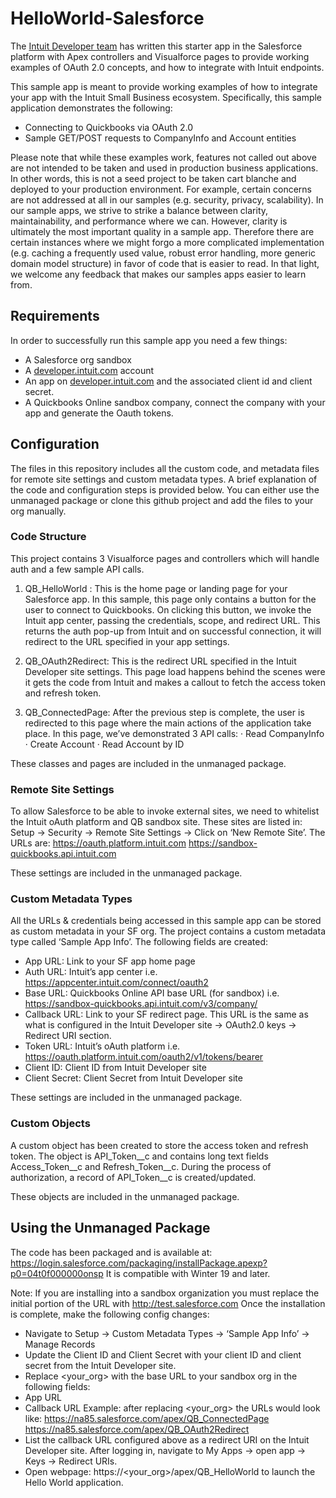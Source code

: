 
# HelloWorld-Salesforce
The [Intuit Developer team](https://developer.intuit.com) has written this starter app in the Salesforce platform with Apex controllers and Visualforce pages to provide working examples of OAuth 2.0 concepts, and how to integrate with Intuit endpoints.
 
This sample app is meant to provide working examples of how to integrate your app with the Intuit Small Business ecosystem. Specifically, this sample application demonstrates the following:
* Connecting to Quickbooks via OAuth 2.0
* Sample GET/POST requests to CompanyInfo and Account entities

Please note that while these examples work, features not called out above are not intended to be taken and used in production business applications. In other words, this is not a seed project to be taken cart blanche and deployed to your production environment.
For example, certain concerns are not addressed at all in our samples (e.g. security, privacy, scalability). In our sample apps, we strive to strike a balance between clarity, maintainability, and performance where we can. However, clarity is ultimately the most important quality in a sample app.
Therefore there are certain instances where we might forgo a more complicated implementation (e.g. caching a frequently used value, robust error handling, more generic domain model structure) in favor of code that is easier to read. In that light, we welcome any feedback that makes our samples apps easier to learn from.

## Requirements
In order to successfully run this sample app you need a few things:
* A Salesforce org sandbox
* A [developer.intuit.com](http://developer.intuit.com) account
* An app on [developer.intuit.com](http://developer.intuit.com) and the associated client id and client secret.
* A Quickbooks Online sandbox company, connect the company with your app and generate the Oauth tokens.
 
## Configuration
The files in this repository includes all the custom code, and metadata files for remote site settings and custom metadata types. A brief explanation of the code and configuration steps is provided below. You can either use the unmanaged package or clone this github project and add the files to your org manually.
 
### Code Structure
This project contains 3 Visualforce pages and controllers which will handle auth and a few sample API calls.
 
1.    QB_HelloWorld :
This is the home page or landing page for your Salesforce app. In this sample, this page only contains a button for the user to connect to Quickbooks. On clicking this button, we invoke the Intuit app center, passing the credentials, scope, and redirect URL. This returns the auth pop-up from Intuit and on successful connection, it will redirect to the URL specified in your app settings.

2.    QB_OAuth2Redirect:
This is the redirect URL specified in the Intuit Developer site settings. This page load happens behind the scenes were it gets the code from Intuit and makes a callout to fetch the access token and refresh token.

3.    QB_ConnectedPage:
After the previous step is complete, the user is redirected to this page where the main actions of the application take place. In this page, we’ve demonstrated 3 API calls:
·      Read CompanyInfo
·      Create Account
·      Read Account by ID
 
These classes and pages are included in the unmanaged package. 

### Remote Site Settings
To allow Salesforce to be able to invoke external sites, we need to whitelist the Intuit oAuth platform and QB sandbox site. These sites are listed in: Setup -> Security -> Remote Site Settings -> Click on ‘New Remote Site’. The URLs are:
https://oauth.platform.intuit.com
https://sandbox-quickbooks.api.intuit.com
 
These settings are included in the unmanaged package. 
 
### Custom Metadata Types
All the URLs & credentials being accessed in this sample app can be stored as custom metadata in your SF org. The project contains a custom metadata type called ‘Sample App Info’. The following fields are created:
* App URL: Link to your SF app home page
* Auth URL: Intuit’s app center i.e. https://appcenter.intuit.com/connect/oauth2
* Base URL: Quickbooks Online API base URL (for sandbox) i.e. https://sandbox-quickbooks.api.intuit.com/v3/company/
* Callback URL: Link to your SF redirect page. This URL is the same as what is configured in the Intuit Developer site -> OAuth2.0 keys -> Redirect URI section.
* Token URL: Intuit’s oAuth platform i.e. https://oauth.platform.intuit.com/oauth2/v1/tokens/bearer
* Client ID: Client ID from Intuit Developer site
* Client Secret: Client Secret from Intuit Developer site
 
These settings are included in the unmanaged package. 

### Custom Objects
A custom object has been created to store the access token and refresh token. The object is API_Token__c and contains long text fields Access_Token__c and Refresh_Token__c. During the process of authorization, a record of API_Token__c is created/updated.
 
These objects are included in the unmanaged package. 

## Using the Unmanaged Package
The code has been packaged and is available at:
https://login.salesforce.com/packaging/installPackage.apexp?p0=04t0f000000onsp
It is compatible with Winter 19 and later. 

Note: If you are installing into a sandbox organization you must replace the initial portion of the URL with http://test.salesforce.com
Once the installation is complete, make the following config changes:
* Navigate to Setup -> Custom Metadata Types -> ‘Sample App Info’ -> Manage Records
* Update the Client ID and Client Secret with your client ID and client secret from the Intuit Developer site.
* Replace <your_org> with the base URL to your sandbox org in the following fields:
* App URL
* Callback URL
    Example: after replacing <your_org> the URLs would look like:
    https://na85.salesforce.com/apex/QB_ConnectedPage
    https://na85.salesforce.com/apex/QB_OAuth2Redirect
* List the callback URL configured above as a redirect URI on the Intuit Developer site. After logging in, navigate to My Apps -> open app -> Keys -> Redirect URIs. 
* Open webpage: https://<your_org>/apex/QB_HelloWorld to launch the Hello World application. 

